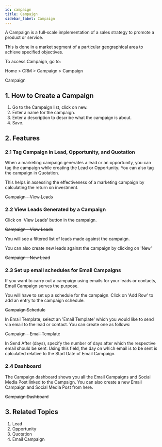 ```yaml
---
id: campaign
title: Campaign
sidebar_label: Campaign
---
```


A Campaign is a full-scale implementation of a sales strategy to promote a product or service.

This is done in a market segment of a particular geographical area to achieve specified objectives.

To access Campaign, go to:

Home > CRM > Campaign > Campaign

Campaign

## 1. How to Create a Campaign

1. Go to the Campaign list, click on new.
1. Enter a name for the campaign.
1. Enter a description to describe what the campaign is about.
1. Save.

## 2. Features

### 2.1 Tag Campaign in Lead, Opportunity, and Quotation

When a marketing campaign generates a lead or an opportunity, you can tag the campaign while creating the Lead or Opportunity. You can also tag the campaign in Quotation.

This helps in assessing the effectiveness of a marketing campaign by calculating the return on investment.

~~Campaign - View Leads~~

### 2.2 View Leads Generated by a Campaign

Click on 'View Leads' button in the campaign.

~~Campaign - View Leads~~

You will see a filtered list of leads made against the campaign.

You can also create new leads against the campaign by clicking on 'New'

~~Campaign - New Lead~~

### 2.3 Set up email schedules for Email Campaigns

If you want to carry out a campaign using emails for your leads or contacts, Email Campaign serves the purpose.

You will have to set up a schedule for the campaign. Click on 'Add Row' to add an entry to the campaign schedule.

~~Campaign Schedule~~

In Email Template, select an 'Email Template' which you would like to send via email to the lead or contact. You can create one as follows:

~~Campaign - Email Template~~

In Send After (days), specify the number of days after which the respective email should be sent. Using this field, the day on which email is to be sent is calculated relative to the Start Date of Email Campaign.

### 2.4 Dashboard

The Campaign dashboard shows you all the Email Campaigns and Social Media Post linked to the Campaign. You can also create a new Email Campaign and Social Media Post from here.

~~Campaign Dashboard~~

## 3. Related Topics

1. Lead
1. Opportunity
1. Quotation
1. Email Campaign
